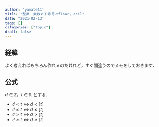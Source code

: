 ```yaml
---
author: "yamate11"
title: "整数・実数の不等号とfloor, ceil"
date: "2021-02-13"
tags: []
categories: ["topic"]
draft: false
---
```

## 経緯

よく考えればもちろん作れるのだけれど，すぐ間違うのでメモをしておきます．

## 公式

$d \in \mathbb{Z}$，$t \in \mathbb{R}$ とする．

* $d < t \iff d < \lceil t \rceil$
* $d \leq t \iff d \leq \lfloor t \rfloor$
* $d > t \iff d > \lfloor t \rfloor$
* $d \geq t \iff d \geq \lceil t \rceil$

